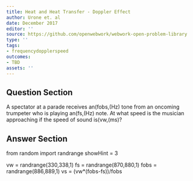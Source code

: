 ```yaml
---
title: Heat and Heat Transfer - Doppler Effect
author: Urone et. al
date: December 2017
editor: ''
source: https://github.com/openwebwork/webwork-open-problem-library
type: ''
tags:
- frequencydopplerspeed
outcomes:
- TBD
assets: ''
---
```


## Question Section 

A spectator at a parade receives an(fobs,(Hz) tone from an oncoming trumpeter who is
playing an(fs,(Hz) note. At what speed is the musician approaching if the speed of
sound is(vw,(ms)?


## Answer Section

from random import randrange
showHint = 3

vw = randrange(330,338,1)
fs = randrange(870,880,1)
fobs = randrange(886,889,1)
vs = (vw*(fobs-fs))/fobs